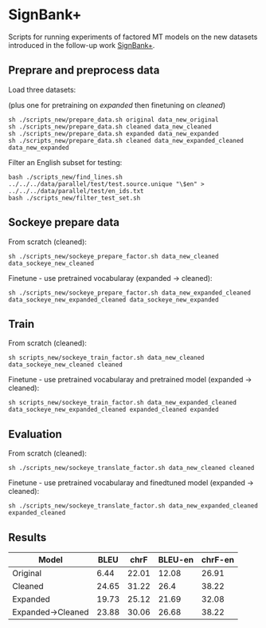 # SignBank+ 

Scripts for running experiments of factored MT models on the new datasets introduced in the follow-up work [SignBank+](https://github.com/sign-language-processing/signbank-plus/).


## Preprare and preprocess data

Load three datasets:

(plus one for pretraining on *expanded* then finetuning on *cleaned*)

```
sh ./scripts_new/prepare_data.sh original data_new_original
sh ./scripts_new/prepare_data.sh cleaned data_new_cleaned
sh ./scripts_new/prepare_data.sh expanded data_new_expanded
sh ./scripts_new/prepare_data.sh cleaned data_new_expanded_cleaned data_new_expanded
```

Filter an English subset for testing:

```
bash ./scripts_new/find_lines.sh ../../../data/parallel/test/test.source.unique "\$en" > ../../../data/parallel/test/en_ids.txt
bash ./scripts_new/filter_test_set.sh
```

## Sockeye prepare data

From scratch (cleaned):

```
sh ./scripts_new/sockeye_prepare_factor.sh data_new_cleaned data_sockeye_new_cleaned
```

Finetune - use pretrained vocabularay (expanded -> cleaned):

```
sh ./scripts_new/sockeye_prepare_factor.sh data_new_expanded_cleaned data_sockeye_new_expanded_cleaned data_sockeye_new_expanded
```

## Train

From scratch (cleaned):

```
sh scripts_new/sockeye_train_factor.sh data_new_cleaned data_sockeye_new_cleaned cleaned
```

Finetune - use pretrained vocabularay and pretrained model (expanded -> cleaned):

```
sh scripts_new/sockeye_train_factor.sh data_new_expanded_cleaned data_sockeye_new_expanded_cleaned expanded_cleaned expanded
```

## Evaluation

From scratch (cleaned):

```
sh ./scripts_new/sockeye_translate_factor.sh data_new_cleaned cleaned
```

Finetune - use pretrained vocabularay and finedtuned model (expanded -> cleaned):

```
sh ./scripts_new/sockeye_translate_factor.sh data_new_expanded_cleaned expanded_cleaned
```

## Results

| Model | BLEU | chrF | BLEU-en | chrF-en |
|-----------|-----------|-----------|-----------|-----------|
| Original | 6.44 | 22.01 | 12.08 | 26.91 |
| Cleaned | 24.65 | 31.22 | 26.4 | 38.22 |
| Expanded | 19.73 | 25.12 | 21.69 | 32.08 |
| Expanded->Cleaned | 23.88 | 30.06 | 26.68 | 38.22 |

